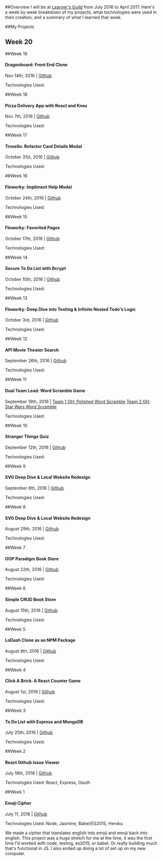 ##Overview
I will be at [Learner's Guild](http://www.learnersguild.org) from July 2016 to April 2017. Here's a week by week breakdown of my projects, what technologies were used in their creation, and a summary of what I learned that week.

##My Projects



## Week 20

##Week 19
#### Dragonboard: Front End Clone
Nov 14th, 2016  | [Github](https://github.com/GuildCrafts/dragonboard-frontend)

Technologies Used: 


##Week 18
#### Pizza Delivery App with React and Knex
Nov 7th, 2016  | [Github](https://github.com/rachel-ftw/good-fowl)

Technologies Used: 


##Week 17
#### Trosello: Refactor Card Details Modal
October 31st, 2016  | [Github](https://github.com/rachel-ftw/Trossello)

Technologies Used: 


##Week 16
#### Floworky: Impliment Help Modal
October 24th, 2016  | [Github](https://github.com/rachel-ftw/floworky)

Technologies Used: 


##Week 15
#### Floworky: Favorited Pages
October 17th, 2016  | [Github](https://github.com/rachel-ftw/floworky)

Technologies Used: 


##Week 14
#### Secure To Do List with Bcrypt
October 10th, 2016  | [Github](https://github.com/ameliavoncat/scrawny-starfish)

Technologies Used: 


##Week 13
#### Floworky: Deep Dive into Testing & Infinite Nested Todo's Logic
October 3rd, 2016  | [Github](https://github.com/rachel-ftw/floworky)

Technologies Used: 


##Week 12
#### API Movie Theater Search
September 26th, 2016  | [Github](https://github.com/mikeadossi/movie_theater_app)

Technologies Used: 


##Week 11
#### Dual Team Lead: Word Scramble Game
September 19th, 2016  | 
[Team 1 GH: Polished Word Scramble](https://github.com/arayi/gorgeous-crab)
[Team 2 GH: Star Wars Word Scramble](https://github.com/robertparker077/Scramble-)

Technologies Used: 


##Week 10
#### Stranger Things Quiz
September 12th, 2016  |  [Github](https://github.com/rachel-ftw/local-website)

Technologies Used: 


##Week 9
#### SVG Deep Dive & Local Website Redesign
September 6th, 2016  |  [Github](https://github.com/rachel-ftw/local-website)

Technologies Used: 


##Week 8
#### SVG Deep Dive & Local Website Redesign
August 29th, 2016  |  [Github](https://github.com/rachel-ftw/local-website)

Technologies Used: 


##Week 7
#### OOP Paradigm Book Store
August 22th, 2016  |  [Github](https://github.com/Jusdev89/singing-siren)

Technologies Used: 


##Week 6
#### Simple CRUD Book Store
August 15th, 2016  |  [Github](https://github.com/rachel-ftw/Simple-SQL-Bookstore)

Technologies Used: 


##Week 5
#### LoDash Clone as an NPM Package
August 8th, 2016  |  [Github](https://github.com/rachel-ftw/LG-simple-JS-library)

Technologies Used: 


##Week 4
#### Click A Brick: A React Counter Game
August 1st, 2016  |  [Github](https://github.com/rachel-ftw/incremental-game)

Technologies Used: 


##Week 3
#### To Do List with Express and MongoDB
July 25th, 2016  |  [Github](https://github.com/Moniarchy/Tutorial-World)

Technologies Used: 


##Week 2
#### React Github Issue Viewer
July 18th, 2016  |  [Github](https://github.com/jamestewartjr/cagey-lapwing)

Technologies Used: React, Express, Oauth


##Week 1
#### Emoji Cipher
July 11, 2016  |  [Github](https://github.com/bluemihai/lg-emoji-mellow-coatimundi)

Technologies Used: Node, Jasmine, Babel/ES2015, Heroku

We made a cipher that translates english into emoji and emoji back into english. This project was a huge stretch for me at the time, it was the first time I'd worked with node, testing, es2015, or babel. Or really building much that's functional in JS. I also ended up doing a lot of set up on my new computer.